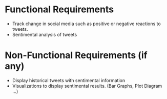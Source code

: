 # Functional Requirements

- Track change in social media such as positive or negative reactions to tweets.
- Sentimental analysis of tweets

# Non-Functional Requirements (if any)

- Display historical tweets with sentimental information
- Visualizations to display sentimental results. (Bar Graphs, Plot Diagram ...)

